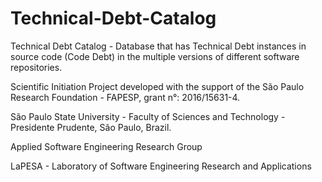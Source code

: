 # Technical-Debt-Catalog

Technical Debt Catalog - Database that has Technical Debt instances in source code (Code Debt) in the multiple versions of different software repositories.

Scientific Initiation Project developed with the support of the São Paulo Research Foundation - FAPESP, grant n°: 2016/15631-4.

São Paulo State University - Faculty of Sciences and Technology - Presidente Prudente, São Paulo, Brazil.

Applied Software Engineering Research Group

LaPESA - Laboratory of Software Engineering Research and Applications
